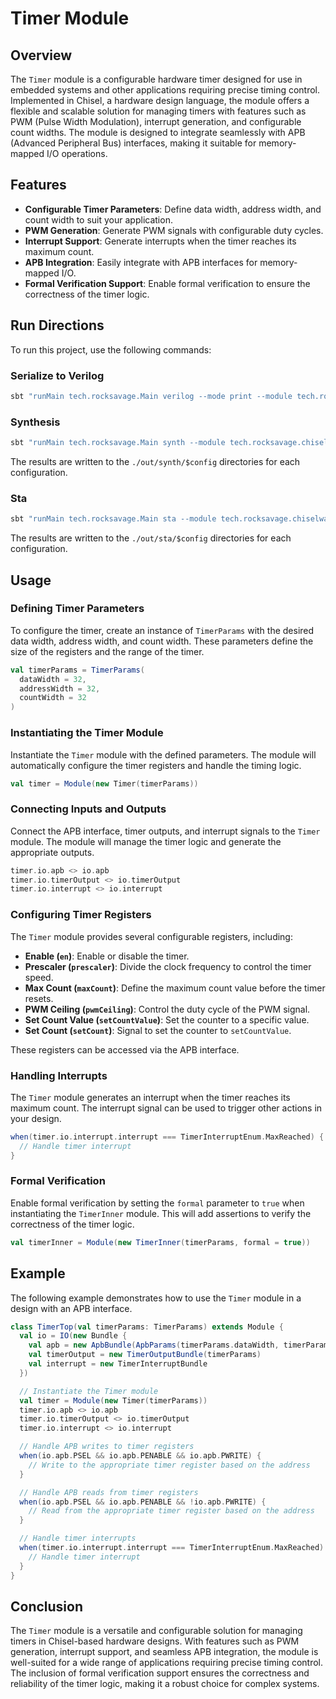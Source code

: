 # Timer Module

## Overview

The `Timer` module is a configurable hardware timer designed for use in embedded systems and other applications requiring precise timing control. Implemented in Chisel, a hardware design language, the module offers a flexible and scalable solution for managing timers with features such as PWM (Pulse Width Modulation), interrupt generation, and configurable count widths. The module is designed to integrate seamlessly with APB (Advanced Peripheral Bus) interfaces, making it suitable for memory-mapped I/O operations.

## Features

- **Configurable Timer Parameters**: Define data width, address width, and count width to suit your application.
- **PWM Generation**: Generate PWM signals with configurable duty cycles.
- **Interrupt Support**: Generate interrupts when the timer reaches its maximum count.
- **APB Integration**: Easily integrate with APB interfaces for memory-mapped I/O.
- **Formal Verification Support**: Enable formal verification to ensure the correctness of the timer logic.

## Run Directions

To run this project, use the following commands:

### Serialize to Verilog
```bash
sbt "runMain tech.rocksavage.Main verilog --mode print --module tech.rocksavage.chiselware.timer.Timer  --config-class tech.rocksavage.chiselware.timer.TimerConfig"
```

### Synthesis
```bash
sbt "runMain tech.rocksavage.Main synth --module tech.rocksavage.chiselware.timer.Timer --techlib synth/stdcells.lib  --config-class tech.rocksavage.chiselware.timer.TimerConfig"
```

The results are written to the `./out/synth/$config` directories for each configuration.

### Sta
```bash
sbt "runMain tech.rocksavage.Main sta --module tech.rocksavage.chiselware.timer.Timer --techlib synth/stdcells.lib  --config-class tech.rocksavage.chiselware.timer.TimerConfig --clock-period 5.0"
```

The results are written to the `./out/sta/$config` directories for each configuration.

## Usage

### Defining Timer Parameters

To configure the timer, create an instance of `TimerParams` with the desired data width, address width, and count width. These parameters define the size of the registers and the range of the timer.

```scala
val timerParams = TimerParams(
  dataWidth = 32,
  addressWidth = 32,
  countWidth = 32
)
```

### Instantiating the Timer Module

Instantiate the `Timer` module with the defined parameters. The module will automatically configure the timer registers and handle the timing logic.

```scala
val timer = Module(new Timer(timerParams))
```

### Connecting Inputs and Outputs

Connect the APB interface, timer outputs, and interrupt signals to the `Timer` module. The module will manage the timer logic and generate the appropriate outputs.

```scala
timer.io.apb <> io.apb
timer.io.timerOutput <> io.timerOutput
timer.io.interrupt <> io.interrupt
```

### Configuring Timer Registers

The `Timer` module provides several configurable registers, including:

- **Enable (`en`)**: Enable or disable the timer.
- **Prescaler (`prescaler`)**: Divide the clock frequency to control the timer speed.
- **Max Count (`maxCount`)**: Define the maximum count value before the timer resets.
- **PWM Ceiling (`pwmCeiling`)**: Control the duty cycle of the PWM signal.
- **Set Count Value (`setCountValue`)**: Set the counter to a specific value.
- **Set Count (`setCount`)**: Signal to set the counter to `setCountValue`.

These registers can be accessed via the APB interface.

### Handling Interrupts

The `Timer` module generates an interrupt when the timer reaches its maximum count. The interrupt signal can be used to trigger other actions in your design.

```scala
when(timer.io.interrupt.interrupt === TimerInterruptEnum.MaxReached) {
  // Handle timer interrupt
}
```

### Formal Verification

Enable formal verification by setting the `formal` parameter to `true` when instantiating the `TimerInner` module. This will add assertions to verify the correctness of the timer logic.

```scala
val timerInner = Module(new TimerInner(timerParams, formal = true))
```

## Example

The following example demonstrates how to use the `Timer` module in a design with an APB interface.

```scala
class TimerTop(val timerParams: TimerParams) extends Module {
  val io = IO(new Bundle {
    val apb = new ApbBundle(ApbParams(timerParams.dataWidth, timerParams.addressWidth))
    val timerOutput = new TimerOutputBundle(timerParams)
    val interrupt = new TimerInterruptBundle
  })

  // Instantiate the Timer module
  val timer = Module(new Timer(timerParams))
  timer.io.apb <> io.apb
  timer.io.timerOutput <> io.timerOutput
  timer.io.interrupt <> io.interrupt

  // Handle APB writes to timer registers
  when(io.apb.PSEL && io.apb.PENABLE && io.apb.PWRITE) {
    // Write to the appropriate timer register based on the address
  }

  // Handle APB reads from timer registers
  when(io.apb.PSEL && io.apb.PENABLE && !io.apb.PWRITE) {
    // Read from the appropriate timer register based on the address
  }

  // Handle timer interrupts
  when(timer.io.interrupt.interrupt === TimerInterruptEnum.MaxReached) {
    // Handle timer interrupt
  }
}
```

## Conclusion

The `Timer` module is a versatile and configurable solution for managing timers in Chisel-based hardware designs. With features such as PWM generation, interrupt support, and seamless APB integration, the module is well-suited for a wide range of applications requiring precise timing control. The inclusion of formal verification support ensures the correctness and reliability of the timer logic, making it a robust choice for complex systems.
